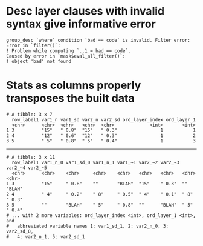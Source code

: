 # Desc layer clauses with invalid syntax give informative error

    group_desc `where` condition `bad == code` is invalid. Filter error:
    Error in `filter()`:
    ! Problem while computing `..1 = bad == code`.
    Caused by error in `mask$eval_all_filter()`:
    ! object 'bad' not found
    

# Stats as columns properly transposes the built data

    # A tibble: 3 x 7
      row_label1 var1_n var1_sd var2_n var2_sd ord_layer_index ord_layer_1
      <chr>      <chr>  <chr>   <chr>  <chr>             <int>       <int>
    1 3          "15"   " 0.8"  "15"   " 0.3"                1           1
    2 4          "12"   " 0.6"  "12"   " 0.3"                1           2
    3 5          " 5"   " 0.8"  " 5"   " 0.4"                1           3

---

    # A tibble: 3 x 11
      row_label1 var1_n_0 var1_sd_0 var1_n_1 var1_~1 var2_~2 var2_~3 var2_~4 var2_~5
      <chr>      <chr>    <chr>     <chr>    <chr>   <chr>   <chr>   <chr>   <chr>  
    1 3          "15"     " 0.8"    ""       "BLAH"  "15"    " 0.3"  ""      "BLAH" 
    2 4          " 4"     " 0.2"    " 8"     " 0.5"  " 4"    " 0.1"  " 8"    " 0.3" 
    3 5          ""       "BLAH"    " 5"     " 0.8"  ""      "BLAH"  " 5"    " 0.4" 
    # ... with 2 more variables: ord_layer_index <int>, ord_layer_1 <int>, and
    #   abbreviated variable names 1: var1_sd_1, 2: var2_n_0, 3: var2_sd_0,
    #   4: var2_n_1, 5: var2_sd_1

